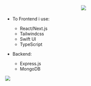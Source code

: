 <h1 align="center">
  <img src="https://cdn.discordapp.com/attachments/914190462120755240/941747606013493278/b.png">
</h1>

- To Frontend i use:
  - React/Next.js
  - Tailwindcss
  - Swift UI
  - TypeScript

- Backend:
  - Express.js
  - MongoDB
 
![](https://lanyard-profile-readme.vercel.app/api/314424536256872449)
